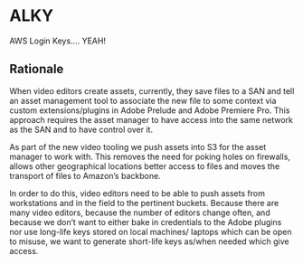 ALKY
==

AWS Login Keys.... YEAH!

Rationale
--

When video editors create assets, currently, they save files to a SAN and tell an asset management tool to associate the new file to some context via custom extensions/plugins in Adobe Prelude and Adobe Premiere Pro. This approach requires the asset manager to have access into the same network as the SAN and to have control over it.

As part of the new video tooling we push assets into S3 for the asset manager to work with. This removes the need for poking holes on firewalls, allows other geographical locations better access to files and moves the transport of files to Amazon’s backbone.

In order to do this, video editors need to be able to push assets from workstations and in the field to the pertinent buckets. Because there are many video editors, because the number of editors change often, and because we don’t want to either bake in credentials to the Adobe plugins nor use long-life keys stored on local machines/ laptops which can be open to misuse, we want to generate short-life keys as/when needed which give access.

